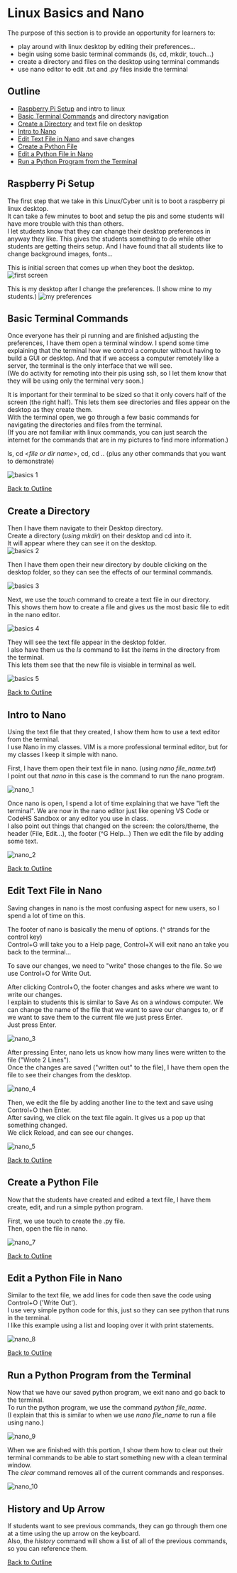 # Linux Basics and Nano

The purpose of this section is to provide an opportunity for learners to:
- play around with linux desktop by editing their preferences...
- begin using some basic terminal commands (ls, cd, mkdir, touch...)
- create a directory and files on the desktop using terminal commands
- use nano editor to edit .txt and .py files inside the terminal

## Outline 
- [Raspberry Pi Setup](#raspberry-pi-setup) and intro to linux
- [Basic Terminal Commands](#basic-terminal-commands) and directory navigation 
- [Create a Directory](#create-a-directory) and text file on desktop
- [Intro to Nano](#intro-to-nano)
- [Edit Text File in Nano](#edit-text-file-in-nano) and save changes 
- [Create a Python File](#create-a-python-file)
- [Edit a Python File in Nano](#edit-a-python-file-in-nano)
- [Run a Python Program from the Terminal](#run-a-python-program-from-the-terminal)

## Raspberry Pi Setup
The first step that we take in this Linux/Cyber unit is to boot a raspberry pi linux desktop.  
It can take a few minutes to boot and setup the pis and some students will have more trouble with this than others.  
I let students know that they can change their desktop preferences in anyway they like.  This gives the students something to do while other students are getting theirs setup.  And I have found that all students like to change background images, fonts...

This is initial screen that comes up when they boot the desktop.  
![first screen](https://github.com/drewray80/linux_cyber_unit/blob/main/img/first_screen.png)

This is my desktop after I change the preferences. (I show mine to my students.)
![my preferences](/img/my_preferences.png)

## Basic Terminal Commands
Once everyone has their pi running and are finished adjusting the preferences, I have them open a terminal window.  I spend some time explaining that the terminal how we control a computer without having to build a GUI or desktop.  And that if we access a computer remotely like a server, the terminal is the only interface that we will see.  
(We do activity for remoting into their pis using ssh, so I let them know that they will be using only the terminal very soon.)

It is important for their terminal to be sized so that it only covers half of the screen (the right half).  This lets them see directories and files appear on the desktop as they create them.  
With the terminal open, we go through a few basic commands for navigating the directories and files from the terminal.  
(If you are not familiar with linux commands, you can just search the internet for the commands that are in my pictures to find more information.) 

ls, cd <*file or dir name*>, cd, cd .. (plus any other commands that you want to demonstrate)

![basics 1](img/basics/basic1.png)

[Back to Outline](#outline)
## Create a Directory 

Then I have them navigate to their Desktop directory.  
Create a directory (*using mkdir*) on their desktop and cd into it.  
It will appear where they can see it on the desktop.  
![basics 2](img/basics/basic2.png)

Then I have them open their new directory by double clicking on the desktop folder, so they can see the effects of our terminal commands.  

![basics 3](img/basics/basic3.png)

Next, we use the *touch* command to create a text file in our directory.  
This shows them how to create a file and gives us the most basic file to edit in the nano editor.

![basics 4](img/basics/basic4.png)

They will see the text file appear in the desktop folder.  
I also have them us the *ls* command to list the items in the directory from the terminal.   
This lets them see that the new file is visiable in terminal as well. 

![basics 5](img/basics/basic5.png)

[Back to Outline](#outline)
## Intro to Nano
Using the text file that they created, I show them how to use a text editor from the terminal.  
I use Nano in my classes.  VIM is a more professional terminal editor, but for my classes I keep it simple with nano.  

First, I have them open their text file in nano.  (using *nano file_name.txt*)  
I point out that *nano* in this case is the command to run the nano program.

![nano_1](img/nano/nano1.png)

Once nano is open, I spend a lot of time explaining that we have "left the terminal". We are now in the nano editor just like opening VS Code or CodeHS Sandbox or any editor you use in class.  
I also point out things that changed on the screen: the colors/theme, the header (File, Edit...), the footer (^G Help...)
Then we edit the file by adding some text.

![nano_2](img/nano/nano2.png)

[Back to Outline](#outline)
## Edit Text File in Nano

Saving changes in nano is the most confusing aspect for new users, so I spend a lot of time on this.  

The footer of nano is basically the menu of options.  (^ strands for the control key)  
Control+G will take you to a Help page, Control+X will exit nano an take you back to the terminal...

To save our changes, we need to "write" those changes to the file. 
So we use Control+O for Write Out.

After clicking Control+O, the footer changes and asks where we want to write our changes.  
I explain to students this is similar to Save As on a windows computer. We can change the name of the file that we want to save our changes to, or if we want to save them to the current file we just press Enter.  
Just press Enter. 

![nano_3](img/nano/nano3.png)

After pressing Enter, nano lets us know how many lines were written to the file ("Wrote 2 Lines").  
Once the changes are saved ("written out" to the file), I have them open the file to see their changes from the desktop. 

![nano_4](img/nano/nano4.png)

Then, we edit the file by adding another line to the text and save using Control+O then Enter.  
After saving, we click on the text file again.  It gives us a pop up that something changed.  
We click Reload, and can see our changes.

![nano_5](img/nano/nano5.png)

[Back to Outline](#outline)
## Create a Python File
Now that the students have created and edited a text file, I have them create, edit, and run a simple python program.

First, we use touch to create the .py file.  
Then, open the file in nano.

![nano_7](img/nano/nano7.png)

[Back to Outline](#outline)
## Edit a Python File in Nano
Similar to the text file, we add lines for code then save the code using Control+O ('Write Out').  
I use very simple python code for this, just so they can see python that runs in the terminal.  
I like this example using a list and looping over it with print statements.  

![nano_8](img/nano/nano8.png)

[Back to Outline](#outline)
## Run a Python Program from the Terminal
Now that we have our saved python program, we exit nano and go back to the terminal.  
To run the python program, we use the command *python file_name*.  
(I explain that this is similar to when we use *nano file_name* to run a file using nano.)

![nano_9](img/nano/nano9.png)

When we are finished with this portion, I show them how to clear out their terminal commands to be able to start something new with a clean terminal window.  
The *clear* command removes all of the current commands and responses.

![nano_10](img/nano/nano10.png)

## History and Up Arrow
If students want to see previous commands, they can go through them one at a time using the up arrow on the keyboard.  
Also, the *history* command will show a list of all of the previous commands, so you can reference them.

[Back to Outline](#outline)








